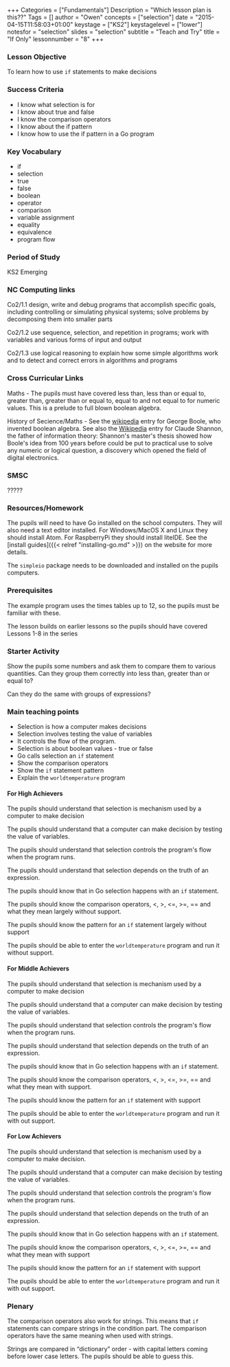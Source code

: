 +++
Categories = ["Fundamentals"]
Description = "Which lesson plan is this??"
Tags = []
author = "Owen"
concepts = ["selection"]
date = "2015-04-15T11:58:03+01:00"
keystage = ["KS2"]
keystagelevel = ["lower"]
notesfor = "selection"
slides = "selection"
subtitle = "Teach and Try"
title = "If Only"
lessonnumber = "8"
+++




### Lesson Objective

To learn how to use `if` statements to make decisions

### Success Criteria

* I know what selection is for
* I know about true and false
* I know the comparison operators
* I know about the if pattern
* I know how to use the if pattern in a Go program


### Key Vocabulary

* if
* selection
* true
* false
* boolean
* operator
* comparison
* variable assignment
* equality
* equivalence
* program flow

### Period of Study

KS2 Emerging

### NC Computing links

Co2/1.1    design, write and debug programs that accomplish specific goals,
including controlling or simulating physical systems; solve problems by
decomposing them into smaller parts

Co2/1.2    use sequence, selection, and repetition in programs; work with
variables and various forms of input and output

Co2/1.3    use logical reasoning to explain how some simple algorithms work and
to detect and correct errors in algorithms and programs

### Cross Curricular Links

Maths - The pupils must have covered less than, less than or equal to,
greater than, greater than or equal to, equal to and not equal to for
numeric values. This is a prelude to full blown boolean algebra.

History of Secience/Maths - See the
[wikipedia](http://en.wikipedia.org/wiki/George_Boole) entry for George
Boole, who invented boolean algebra. See also the [Wikipedia](http://en.wikipedia.org/wiki/Claude_Shannon) entry for
Claude Shannon, the father of information theory: Shannon's master's
thesis showed how Boole's idea from 100 years before could be put to
practical use to solve any numeric or logical question, a discovery
which opened the field of digital electronics.

### SMSC

?????

### Resources/Homework

The pupils will need to have Go installed on the school computers. They will
also need a text editor installed. For Windows/MacOS X and Linux they should
install Atom. For RaspberryPi they should install liteIDE. See the
[install guides]({{< relref "installing-go.md" >}}) on the website for more
details.

The `simpleio` package needs to be downloaded and installed on the pupils
computers.

### Prerequisites

The example program uses the times tables up to 12, so the pupils
must be familiar with these.

The lesson builds on earlier lessons so the pupils should have
covered Lessons 1-8 in the series

### Starter Activity
Show the pupils some numbers and ask them to compare them to various
quantities. Can they group them correctly into less than, greater than
or equal to?

Can they do the same with groups of expressions?

### Main teaching points

* Selection is how a computer makes decisions
* Selection involves testing the value of variables
* It controls the flow of the program.
* Selection is about boolean values - true or false
* Go calls selection an `if` statement
* Show the comparison operators
* Show the `if` statement pattern
* Explain the `worldtemperature` program

#### For High Achievers
The pupils should understand that selection is mechanism used by a
computer to make decision

The pupils should understand that a computer can make decision by
testing the value of variables.

The pupils should understand that selection controls the program's flow
when the program runs.

The pupils should understand that selection depends on the truth of an
expression.

The pupils should know that in Go selection happens with an `if`
statement.

The pupils should know the comparison operators, <, >, <=, >=, == and
what they mean largely without support.

The pupils should know the pattern for an `if` statement largely without
support

The pupils should be able to enter the `worldtemperature` program and
run it without support.

#### For Middle Achievers
The pupils should understand that selection is mechanism used by a
computer to make decision

The pupils should understand that a computer can make decision by
testing the value of variables.

The pupils should understand that selection controls the program's flow
when the program runs.

The pupils should understand that selection depends on the truth of an
expression.

The pupils should know that in Go selection happens with an `if`
statement.

The pupils should know the comparison operators, <, >, <=, >=, == and
what they mean with support.

The pupils should know the pattern for an `if` statement with support

The pupils should be able to enter the `worldtemperature` program and
run it with out support.

#### For Low Achievers

The pupils should understand that selection is mechanism used by a
computer to make decision.

The pupils should understand that a computer can make decision by
testing the value of variables.

The pupils should understand that selection controls the program's flow
when the program runs.

The pupils should understand that selection depends on the truth of an
expression.

The pupils should know that in Go selection happens with an `if`
statement.

The pupils should know the comparison operators, <, >, <=, >=, == and
what they mean with support

The pupils should know the pattern for an `if` statement with support

The pupils should be able to enter the `worldtemperature` program and
run it with out support.

### Plenary
The comparison operators also work for strings. This means that `if`
statements can compare strings in the condition part. The comparison
operators have the same meaning when used with strings.

Strings are compared in “dictionary” order - with capital letters coming
before lower case letters. The pupils should be able to guess this.
